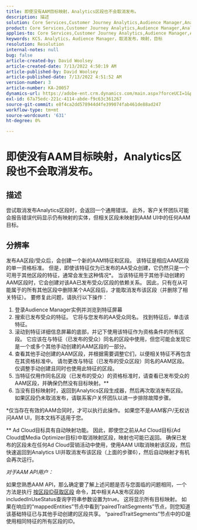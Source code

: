 ```yaml
---
title: 即使没有AAM目标映射，Analytics区段也不会取消发布。
description: 描述
solution: Core Services,Customer Journey Analytics,Audience Manager,Analytics
product: Core Services,Customer Journey Analytics,Audience Manager,Analytics
applies-to: Core Services,Customer Journey Analytics,Audience Manager,Analytics
keywords: KCS，Analytics，Audience Manager，取消发布，映射，目标
resolution: Resolution
internal-notes: null
bug: false
article-created-by: David Woolsey
article-created-date: 7/13/2022 4:50:19 AM
article-published-by: David Woolsey
article-published-date: 7/13/2022 4:51:52 AM
version-number: 3
article-number: KA-20057
dynamics-url: https://adobe-ent.crm.dynamics.com/main.aspx?forceUCI=1&pagetype=entityrecord&etn=knowledgearticle&id=7441e345-6702-ed11-82e4-00224809fe22
exl-id: 67a75edc-221c-4114-abde-f9c63c361267
source-git-commit: e8f4ca2dd578944d4fe399074fab461de88ad247
workflow-type: tm+mt
source-wordcount: '631'
ht-degree: 0%

---
```


# 即使没有AAM目标映射，Analytics区段也不会取消发布。

## 描述

尝试取消发布Analytics区段时，会返回一个通用错误。 此外，客户关怀团队可能会报告错误代码显示仍有映射的实体，但相关区段未映射到AAM UI中的任何AAM目标。 

## 分辨率

发布AA区段/受众后，会创建一个新的AAM特征和区段。 该特征是相应AAM区段的单一资格标准。 但是，即使该特征仅为已发布的AA受众创建，它仍然只是一个可用于其他区段的特征，通常会发生这种情况\*。 当该特征用于其他手动创建的AAM区段时，它会创建对该AA已发布受众/区段的依赖关系。 因此，只有在从可能属于的所有其他区段中删除某个AA区段后，才能取消发布该区段（并删除了相关特征）。 要修复此问题，请执行以下操作：<br>
1. 登录Audience Manager实例并浏览到特征屏幕
2. 搜索已发布受众的特征。 它将与您发布的AA受众同名。 找到特征后，单击该特征。
3. 滚动到特征详细信息屏幕的底部，并记下使用该特征作为资格条件的所有区段。 它应该在与特征（已发布的受众）同名的区段中使用，但您可能会发现它是一个或多个其他手动创建的AAM区段的一部分。
4. 查看其他手动创建的AAM区段，并根据需要调整它们，以便相关特征不再包含在其资格标准中。 请勿更改与特征（已发布的受众区段）同名的AAM区段。 仅调整手动创建且同时也使用此特征的区段。
5. 当特征仅用作同名区段（已发布的受众）的资格标准时，请查看已发布受众的AAM区段，并确保仍然没有目标映射。\*\*
6. 当没有目标映射时，返回到Analytics区段生成器，然后再次取消发布区段。 如果区段仍未取消发布，请联系客户关怀团队以进一步排除故障步骤。


\*仅当存在有效的AAM合同时，才可以执行此操作。 如果您不是AAM客户/无权访问AAM UI，则本文档不适用于您。

\*\* Ad Cloud目标具有自动映射功能。 因此，即使您之前从Ad Cloud目标(Ad Cloud或Media Optimizer目标)中取消映射区段，映射也可能已返回。 确保已发布的区段未在任何Ad Cloud营销活动中使用，使用AAM UI取消映射该区段，然后快速返回到Analytics UI并取消发布该区段（上面的步骤6），然后自动映射才有机会再次运行。



*对于AAM API用户：*

如果您熟悉AAM API，那么确定要了解上述问题是否与您面临的问题相同，一个方法是执行 [按区段ID获取区段](https://bank.demdex.com/portal/swagger/index.html#/Segments%20API/get_segments__sid_) 命令，其中相关AA发布区段的includedInUseStatus查询字符串参数设置为true。 这将显示所有目标映射。 如果在响应的“mappedEntities”节点中看到“pairedTraitSegments”节点，则您知道该基础特征已与其他手动创建的区段共享。 “pairedTraitSegments”节点中的ID是使用相同特征的所有区段的ID。
